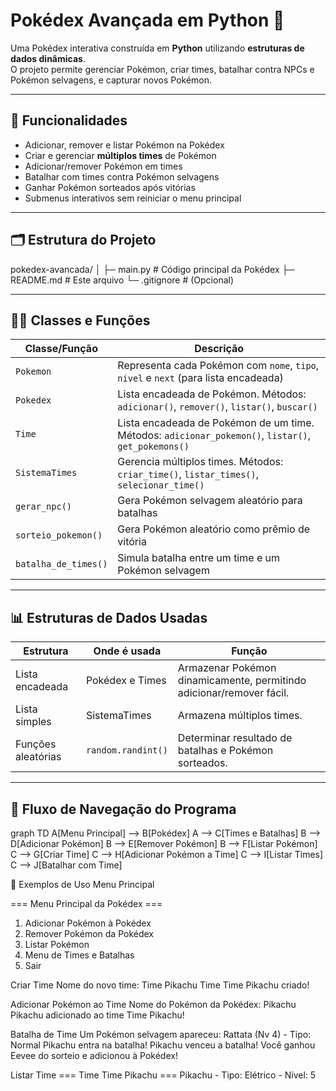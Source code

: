 # Pokédex Avançada em Python 🐾

Uma Pokédex interativa construída em **Python** utilizando **estruturas de dados dinâmicas**.  
O projeto permite gerenciar Pokémon, criar times, batalhar contra NPCs e Pokémon selvagens, e capturar novos Pokémon.

---

## 🎯 Funcionalidades

- Adicionar, remover e listar Pokémon na Pokédex  
- Criar e gerenciar **múltiplos times** de Pokémon  
- Adicionar/remover Pokémon em times  
- Batalhar com times contra Pokémon selvagens  
- Ganhar Pokémon sorteados após vitórias  
- Submenus interativos sem reiniciar o menu principal  

---

## 🗂 Estrutura do Projeto

pokedex-avancada/
│
├─ main.py # Código principal da Pokédex
├─ README.md # Este arquivo
└─ .gitignore # (Opcional)


---

## 🐱‍👤 Classes e Funções

| Classe/Função           | Descrição |
|-------------------------|-----------|
| `Pokemon`               | Representa cada Pokémon com `nome`, `tipo`, `nivel` e `next` (para lista encadeada) |
| `Pokedex`               | Lista encadeada de Pokémon. Métodos: `adicionar()`, `remover()`, `listar()`, `buscar()` |
| `Time`                  | Lista encadeada de Pokémon de um time. Métodos: `adicionar_pokemon()`, `listar()`, `get_pokemons()` |
| `SistemaTimes`          | Gerencia múltiplos times. Métodos: `criar_time()`, `listar_times()`, `selecionar_time()` |
| `gerar_npc()`           | Gera Pokémon selvagem aleatório para batalhas |
| `sorteio_pokemon()`     | Gera Pokémon aleatório como prêmio de vitória |
| `batalha_de_times()`    | Simula batalha entre um time e um Pokémon selvagem |

---

## 📊 Estruturas de Dados Usadas

| Estrutura          | Onde é usada                      | Função                                                                 |
|-------------------|----------------------------------|------------------------------------------------------------------------|
| Lista encadeada     | Pokédex e Times                   | Armazenar Pokémon dinamicamente, permitindo adicionar/remover fácil.   |
| Lista simples       | SistemaTimes                       | Armazena múltiplos times.                                             |
| Funções aleatórias | `random.randint()`                | Determinar resultado de batalhas e Pokémon sorteados.                 |

---

## 🔹 Fluxo de Navegação do Programa


graph TD
A[Menu Principal] --> B[Pokédex]
A --> C[Times e Batalhas]
B --> D[Adicionar Pokémon]
B --> E[Remover Pokémon]
B --> F[Listar Pokémon]
C --> G[Criar Time]
C --> H[Adicionar Pokémon a Time]
C --> I[Listar Times]
C --> J[Batalhar com Time]

📝 Exemplos de Uso
Menu Principal

=== Menu Principal da Pokédex ===
1. Adicionar Pokémon à Pokédex
2. Remover Pokémon da Pokédex
3. Listar Pokémon
4. Menu de Times e Batalhas
0. Sair

Criar Time
Nome do novo time: Time Pikachu
Time Time Pikachu criado!

Adicionar Pokémon ao Time
Nome do Pokémon da Pokédex: Pikachu
Pikachu adicionado ao time Time Pikachu!

Batalha de Time
Um Pokémon selvagem apareceu: Rattata (Nv 4) - Tipo: Normal
Pikachu entra na batalha!
Pikachu venceu a batalha!
Você ganhou Eevee do sorteio e adicionou à Pokédex!

Listar Time
=== Time Time Pikachu ===
Pikachu - Tipo: Elétrico - Nível: 5
